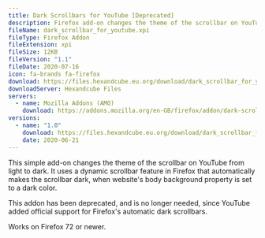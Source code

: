 ```yaml
---
title: Dark Scrollbars for YouTube [Deprecated]
description: Firefox add-on changes the theme of the scrollbar on YouTube from light to dark.
fileName: dark_scrollbar_for_youtube.xpi
fileType: Firefox Addon 
fileExtension: xpi
fileSize: 12KB
fileVersion: "1.1"
fileDate: 2020-07-16
icon: fa-brands fa-firefox
download: https://files.hexandcube.eu.org/download/dark_scrollbar_for_youtube.xpi
downloadServer: Hexandcube Files
servers: 
  - name: Mozilla Addons (AMO)
    download: https://addons.mozilla.org/en-GB/firefox/addon/dark-scrollbar-for-youtube/
versions:
  - name: "1.0"
    download: https://files.hexandcube.eu.org/download/dark_scrollbar_for_youtube-1.0.xpi
    date: 2020-06-21
---
```


This simple add-on changes the theme of the scrollbar on YouTube from light to dark.
It uses a dynamic scrollbar feature in Firefox that automatically makes the scrollbar dark, when website's body background property is set to a dark color.

This addon has been deprecated, and is no longer needed, since YouTube added official support for Firefox's automatic dark scrollbars.

Works on Firefox 72 or newer.